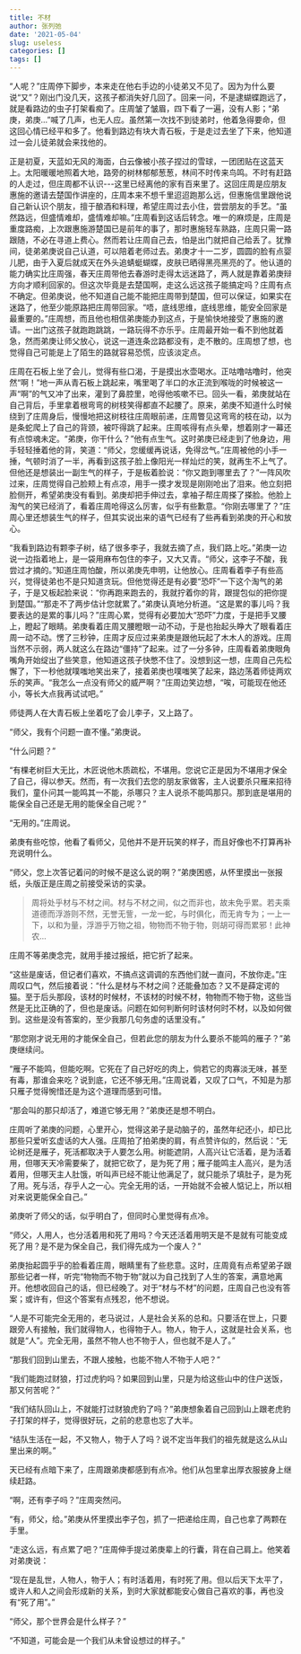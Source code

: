 ```yaml
---
title: 不材
author: 张列弛
date: '2021-05-04'
slug: useless
categories: []
tags: []
---
```

“人呢？”庄周停下脚步，本来走在他右手边的小徒弟又不见了。因为为什么要说“又”？刚出门没几天，这孩子都消失好几回了。回来一问，不是逮蝴蝶跑远了，就是看路边的虫子打架看痴了。庄周皱了皱眉，四下看了一遍，没有人影；“弟庚，弟庚...”喊了几声，也无人应。虽然第一次找不到徒弟时，他着急得要命，但这回心情已经平和多了。他看到路边有块大青石板，于是走过去坐了下来，他知道过一会儿徒弟就会来找他的。   

正是初夏，天蓝如无风的海面，白云像被小孩子捏过的雪球，一团团贴在这蓝天上。太阳暖暖地照着大地，路旁的树林郁郁葱葱，林间不时传来鸟鸣。不时有赶路的人走过，但庄周都不认识---这里已经离他的家有百来里了。这回庄周是应朋友惠施的邀请去楚国作讲座的，庄周本来不想千里迢迢跑那么远，但惠施信里跟他说自己新认识个朋友，擅于酿酒和料理，希望庄周过去小住，尝尝朋友的手艺。“虽然路远，但盛情难却，盛情难却嘛。”庄周看到这话后转念。唯一的麻烦是，庄周是重度路痴，上次跟惠施游楚国已是前年的事了，那时惠施轻车熟路，庄周只需一路跟随，不必在寻道上费心。然而若让庄周自己去，怕是出门就把自己给丢了。犹豫间，徒弟弟庚说自己认道，可以陪着老师过去。弟庚才十一二岁，圆圆的脸有点婴儿肥，由于入夏后就成天在外头追蜻蜓蝴蝶，皮肤已晒得黑亮黑亮的了。他认道的能力确实比庄周强，春天庄周带他去春游时走得太远迷路了，两人就是靠着弟庚辩方向才顺利回家的。但这次毕竟是去楚国啊，走这么远这孩子能搞定吗？庄周有点不确定。但弟庚说，他不知道自己能不能把庄周带到楚国，但可以保证，如果实在迷路了，他至少能原路把庄周带回家。“唔，底线思维，底线思维，能安全回家是最重要的。”庄周想，而且他也相信弟庚能办到这点，于是愉快地接受了惠施的邀请。一出门这孩子就跑跑跳跳，一路玩得不亦乐乎。庄周最开始一看不到他就着急，然而弟庚让师父放心，说这一道连条岔路都没有，走不散的。庄周想了想，也觉得自己可能是上了陌生的路就容易恐慌，应该淡定点。   

庄周在石板上坐了会儿，觉得有些口渴，于是摸出水壶喝水。正咕噜咕噜时，他突然“啊！”地一声从青石板上跳起来，嘴里喝了半口的水正流到喉咙的时候被这一声“啊”的气又冲了出来，灌到了鼻腔里，呛得他咳嗽不已。回头一看，弟庚就站在自己背后，手里拿着根弯弯的树枝笑得都直不起腰了。原来，弟庚不知道什么时候绕到了庄周身后，慢慢地把这树枝往庄周眼前递，庄周瞥见这弯弯的枝在动，以为是条蛇爬上了自己的背颈，被吓得跳了起来。庄周咳得有点头晕，想着刚才一幕还有点惊魂未定。“弟庚，你干什么？”他有点生气。这时弟庚已经走到了他身边，用手轻轻捶着他的背，笑道：“师父，您缓缓再说话，免得岔气。”庄周被他的小手一捶，气顿时消了一半，再看到这孩子脸上像阳光一样灿烂的笑，就再生不上气了。但他还是想装出一副生气的样子，于是板着脸说：“你又跑到哪里去了？”一阵风吹过来，庄周觉得自己脸颊上有点凉，用手一摸才发现是刚刚呛出了泪来。他立刻把脸侧开，希望弟庚没有看到。弟庚却把手伸过去，拿袖子帮庄周搽了搽脸。他脸上淘气的笑已经消了，看着庄周呛得这么厉害，似乎有些歉意。“你刚去哪里了？”庄周心里还想装生气的样子，但其实说出来的语气已经有了些再看到弟庚的开心和放心。   

“我看到路边有颗李子树，结了很多李子，我就去摘了点，我们路上吃。”弟庚一边说一边指着地上，是一袋用麻布包住的李子，又大又青。“师父，这李子不酸，我尝过才摘的。”知道庄周怕酸，所以弟庚先申明，让他放心。庄周看着李子有些高兴，觉得徒弟也不是只知道贪玩。但他觉得还是有必要“恐吓”一下这个淘气的弟子，于是又板起脸来说：“你再跑来跑去的，我就拧着你的背，跟提包似的把你提到楚国。”“那走不了两步估计您就累了。”弟庚认真地分析道。“这是累的事儿吗？我要表达的是累的事儿吗？”庄周心累，觉得有必要加大“恐吓”力度，于是把手叉腰上，瞪起了眼睛。弟庚看着庄周叉腰瞪眼一动不动，于是也抬起头睁大了眼看着庄周一动不动。愣了三秒钟，庄周才反应过来弟庚是跟他玩起了木木人的游戏。庄周当然不示弱，两人就这么在路边“僵持”了起来。过了一分多钟，庄周看着弟庚眼角嘴角开始绽出了些笑意，他知道这孩子快憋不住了。没想到这一想，庄周自己先松懈了，下一秒他就噗嗤地笑出来了，接着弟庚也噗嗤笑了起来，路边荡着师徒两欢乐的笑声。“我怎么一点没有师父的威严啊？”庄周边笑边想，“唉，可能现在他还小，等长大点我再试试吧。”     


师徒两人在大青石板上坐着吃了会儿李子，又上路了。   

“师父，我有个问题一直不懂。”弟庚说。  

“什么问题？”   

“有棵老树巨大无比，木匠说他木质疏松，不堪用。您说它正是因为不堪用才保全了自己，得以参天。然而，有一次我们去您的朋友家做客，主人说要杀只雁来招待我们，童仆问其一能鸣其一不能，杀哪只？主人说杀不能鸣那只。那到底是堪用的能保全自己还是无用的能保全自己呢？”   

“无用的。”庄周说。  

弟庚有些吃惊，他看了看师父，见他并不是开玩笑的样子，而且好像也不打算再补充说明什么。  

“师父，您上次答记着问的时候不是这么说的啊？”弟庚困惑，从怀里摸出一张报纸，头版正是庄周之前接受采访的实录。   

> 周将处乎材与不材之间。材与不材之间，似之而非也，故未免乎累。若夫乘道德而浮游则不然，无誉无訾，一龙一蛇，与时俱化，而无肯专为；一上一下，以和为量，浮游乎万物之祖，物物而不物于物，则胡可得而累邪！此神农...   

庄周不等弟庚念完，就用手接过报纸，把它折了起来。   

“这些是废话，但记者们喜欢，不搞点这调调的东西他们就一直问，不放你走。”庄周叹口气，然后接着说：“什么是材与不材之间？还能叠加态？又不是薛定谔的猫。至于后头那段，该材的时候材，不该材的时候不材，物物而不物于物，这些当然是无比正确的了，但也是废话。问题在如何判断何时该材何时不材，以及如何做到。这些是没有答案的，至少我那几句务虚的话里没有。”   

“那您刚才说无用的才能保全自己，但若此您的朋友为什么要杀不能鸣的雁子？”弟庚继续问。   

“雁子不能鸣，但能吃啊。它死在了自己好吃的肉上，倘若它的肉寡淡无味，甚至有毒，那谁会来吃？说到底，它还不够无用。”庄周说着，又叹了口气，不知是为那只雁子觉得惋惜还是为这个道理而感到可惜。   

“那会叫的那只却活了，难道它够无用？”弟庚还是想不明白。   

庄周听了弟庚的问题，心里开心，觉得这弟子是动脑子的，虽然年纪还小，却已比那些只爱听玄虚话的大人强。庄周拍了拍弟庚的肩，有点赞许似的，然后说：“无论树还是雁子，死活都取决于人要怎么用。树能遮阴，人高兴让它活着，是为活着用，但哪天天冷需要柴了，就把它砍了，是为死了用；雁子能鸣主人高兴，是为活着用，但哪天主人肚饿，听叫声已经不能让他满足了，就只能杀了填肚子，是为死了用。死与活，存乎人之一心。完全无用的话，一开始就不会被人惦记上，所以相对来说更能保全自己。”   

弟庚听了师父的话，似乎明白了，但同时心里觉得有点冷。   

“师父，人用人，也分活着用和死了用吗？今天还活着用明天是不是就有可能变成死了用？是不是为保全自己，我们得先成为一个废人？”   

弟庚抬起圆乎乎的脸看着庄周，眼睛里有了些悲意。这时，庄周竟有点希望弟子跟那些记者一样，听完“物物而不物于物”就以为自己找到了人生的答案，满意地离开。他想收回自己的话，但已经晚了。对于“材与不材”的问题，庄周自己也没有答案；或许有，但这个答案有点残忍，他不想说。     


“人是不可能完全无用的，老马说过，人是社会关系的总和。只要活在世上，只要跟旁人有接触，我们就得物人，也得物于人。物人，物于人，这就是社会关系，也就是“人”。完全无用，虽然不物人也不物于人，但也就不是人了。”    


“那我们回到山里去，不跟人接触，也能不物人不物于人吧？”   

“我们能跑过财狼，打过虎豹吗？如果回到山里，只是为给这些山中的住户送饭，那又何苦呢？”   

“我们结队回山上，不就能打过财狼虎豹了吗？”弟庚想象着自己回到山上跟老虎豹子打架的样子，觉得很好玩，之前的悲意也忘了大半。        

“结队生活在一起，不又物人，物于人了吗？说不定当年我们的祖先就是这么从山里出来的啊。”     

天已经有点暗下来了，庄周跟弟庚都感到有点冷。他们从包里拿出厚衣服披身上继续赶路。   


“啊，还有李子吗？”庄周突然问。   

“有，师父，给。”弟庚从怀里摸出李子包，抓了一把递给庄周，自己也拿了两颗在手里。   

“走这么远，有点累了吧？”庄周伸手提过弟庚辈上的行囊，背在自己肩上。他笑着对弟庚说：   

“现在是乱世，人物人，物于人；有时活着用，有时死了用。但以后天下太平了，或许人和人之间会形成新的关系，到时大家就都能安心做自己喜欢的事，再也没有“死了用”。”   

“师父，那个世界会是什么样子？”   

“不知道，可能会是一个我们从未曾设想过的样子。”












